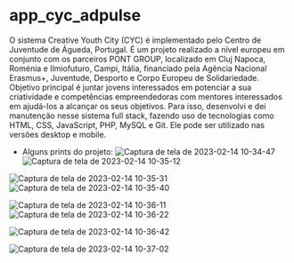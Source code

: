 # app_cyc_adpulse

O sistema Creative Youth City (CYC) é implementado pelo Centro de Juventude de Águeda, Portugal.
É um projeto realizado a nível europeu em conjunto com os parceiros PONT GROUP, localizado em Cluj Napoca,
Roménia e Ilmiofuturo, Campi, Itália, financiado pela Agência Nacional Erasmus+, Juventude,
Desporto e Corpo Europeu de Solidariedade. Objetivo principal é juntar jovens interessados em potenciar
a sua criatividade e competências empreendedoras com mentores interessados em ajudá-los a alcançar os seus
objetivos. Para isso, desenvolvi e dei manutenção nesse sistema full stack, fazendo uso de tecnologias como
HTML, CSS, JavaScript, PHP, MySQL e Git. Ele pode ser utilizado nas versões desktop e mobile.

- Alguns prints do projeto:
![Captura de tela de 2023-02-14 10-34-47](https://user-images.githubusercontent.com/88064533/218754719-2a3dcc3f-795b-4b58-971c-50462879f804.png)
![Captura de tela de 2023-02-14 10-35-12](https://user-images.githubusercontent.com/88064533/218754763-68fe8cb1-a428-4698-a216-24f9d3f53f1e.png)

![Captura de tela de 2023-02-14 10-35-31](https://user-images.githubusercontent.com/88064533/218754815-dfeafc5d-713e-4538-91f4-ea474669f624.png)
![Captura de tela de 2023-02-14 10-35-40](https://user-images.githubusercontent.com/88064533/218754852-12cbd14f-0bc6-4740-9db6-be23cf0158c3.png)

![Captura de tela de 2023-02-14 10-36-11](https://user-images.githubusercontent.com/88064533/218754875-b488790c-f7c0-47d1-8bb7-368598ffa2c7.png)
![Captura de tela de 2023-02-14 10-36-22](https://user-images.githubusercontent.com/88064533/218754899-c3883421-9371-49cf-a3de-811ee265b74d.png)

![Captura de tela de 2023-02-14 10-36-42](https://user-images.githubusercontent.com/88064533/218754933-ff5c721c-ab83-4c12-9263-c5de8380c964.png)

![Captura de tela de 2023-02-14 10-37-02](https://user-images.githubusercontent.com/88064533/218754972-d305ac91-e020-4971-84a8-bea681f4f8d3.png)
